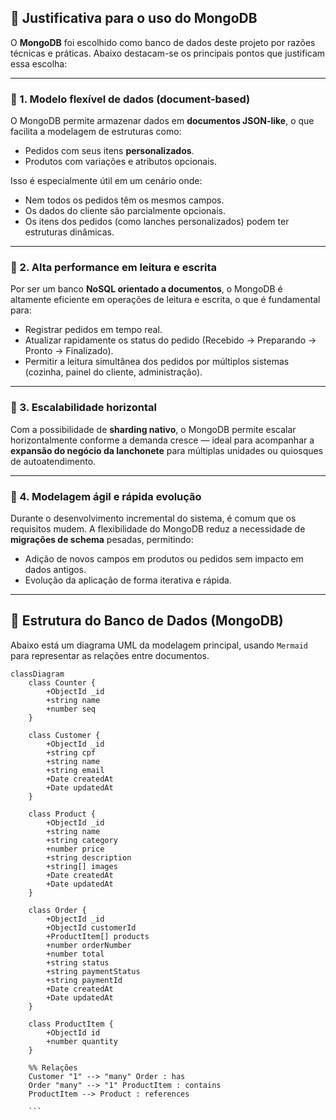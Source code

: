 ## 🧾 Justificativa para o uso do MongoDB

O **MongoDB** foi escolhido como banco de dados deste projeto por razões técnicas e práticas. Abaixo destacam-se os principais pontos que justificam essa escolha:

---

### 📌 1. Modelo flexível de dados (document-based)

O MongoDB permite armazenar dados em **documentos JSON-like**, o que facilita a modelagem de estruturas como:
- Pedidos com seus itens **personalizados**.
- Produtos com variações e atributos opcionais.

Isso é especialmente útil em um cenário onde:
- Nem todos os pedidos têm os mesmos campos.
- Os dados do cliente são parcialmente opcionais.
- Os itens dos pedidos (como lanches personalizados) podem ter estruturas dinâmicas.

---

### 📌 2. Alta performance em leitura e escrita

Por ser um banco **NoSQL orientado a documentos**, o MongoDB é altamente eficiente em operações de leitura e escrita, o que é fundamental para:
- Registrar pedidos em tempo real.
- Atualizar rapidamente os status do pedido (Recebido → Preparando → Pronto → Finalizado).
- Permitir a leitura simultânea dos pedidos por múltiplos sistemas (cozinha, painel do cliente, administração).

---

### 📌 3. Escalabilidade horizontal

Com a possibilidade de **sharding nativo**, o MongoDB permite escalar horizontalmente conforme a demanda cresce — ideal para acompanhar a **expansão do negócio da lanchonete** para múltiplas unidades ou quiosques de autoatendimento.

---

### 📌 4. Modelagem ágil e rápida evolução

Durante o desenvolvimento incremental do sistema, é comum que os requisitos mudem. A flexibilidade do MongoDB reduz a necessidade de **migrações de schema** pesadas, permitindo:
- Adição de novos campos em produtos ou pedidos sem impacto em dados antigos.
- Evolução da aplicação de forma iterativa e rápida.


---

## 📘 Estrutura do Banco de Dados (MongoDB)

Abaixo está um diagrama UML da modelagem principal, usando `Mermaid` para representar as relações entre documentos.

```mermaid
classDiagram
    class Counter {
        +ObjectId _id
        +string name
        +number seq
    }

    class Customer {
        +ObjectId _id
        +string cpf
        +string name
        +string email
        +Date createdAt
        +Date updatedAt
    }

    class Product {
        +ObjectId _id
        +string name
        +string category
        +number price
        +string description
        +string[] images
        +Date createdAt
        +Date updatedAt
    }

    class Order {
        +ObjectId _id
        +ObjectId customerId
        +ProductItem[] products
        +number orderNumber
        +number total
        +string status
        +string paymentStatus
        +string paymentId
        +Date createdAt
        +Date updatedAt
    }

    class ProductItem {
        +ObjectId id
        +number quantity
    }

    %% Relações
    Customer "1" --> "many" Order : has
    Order "many" --> "1" ProductItem : contains
    ProductItem --> Product : references

    ```
